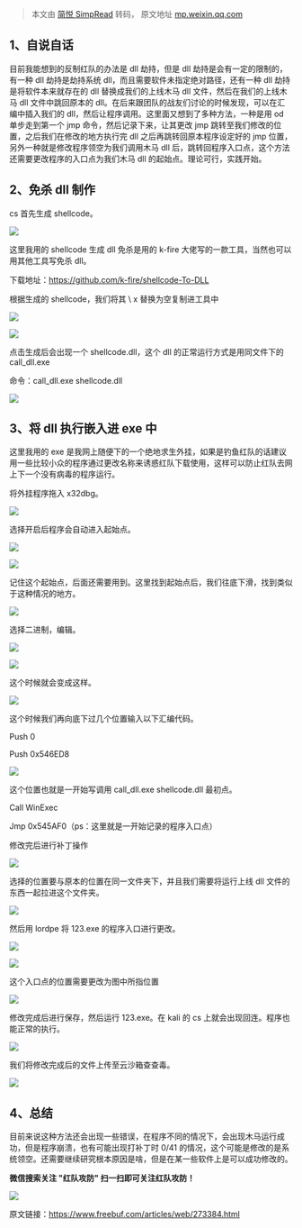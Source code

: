 > 本文由 [简悦 SimpRead](http://ksria.com/simpread/) 转码， 原文地址 [mp.weixin.qq.com](https://mp.weixin.qq.com/s/Ug-e-Bk1MGsBTeWjdGnwHg)

1、自说自话
------

目前我能想到的反制红队的办法是 dll 劫持，但是 dll 劫持是会有一定的限制的，有一种 dll 劫持是劫持系统 dll，而且需要软件未指定绝对路径，还有一种 dll 劫持是将软件本来就存在的 dll 替换成我们的上线木马 dll 文件，然后在我们的上线木马 dll 文件中跳回原本的 dll。在后来跟团队的战友们讨论的时候发现，可以在汇编中插入我们的 dll，然后让程序调用。这里面又想到了多种方法，一种是用 od 单步走到第一个 jmp 命令，然后记录下来，让其更改 jmp 跳转至我们修改的位置，之后我们在修改的地方执行完 dll 之后再跳转回原本程序设定好的 jmp 位置，另外一种就是修改程序领空为我们调用木马 dll 后，跳转回程序入口点，这个方法还需要更改程序的入口点为我们木马 dll 的起始点。理论可行，实践开始。

2、免杀 dll 制作
-----------

cs 首先生成 shellcode。

![](https://mmbiz.qpic.cn/mmbiz_jpg/rFvFNYa3ibHbaRDwtD0blrXrsbq4bNpiaGZBKzWia2vffqjtLSxOyC8PpREBWV6LWebzZ31yVQ5Zaz9pRQTUqpU2Q/640?wx_fmt=jpeg)

这里我用的 shellcode 生成 dll 免杀是用的 k-fire 大佬写的一款工具，当然也可以用其他工具写免杀 dll。

下载地址：https://github.com/k-fire/shellcode-To-DLL

根据生成的 shellcode，我们将其 \ x 替换为空复制进工具中

![](https://mmbiz.qpic.cn/mmbiz_jpg/rFvFNYa3ibHbaRDwtD0blrXrsbq4bNpiaGsX3J3oOYdcL6mviaOToJJYicQkZpv9CCLAbyOebKFfYickLmHLsrNsliaA/640?wx_fmt=jpeg)

![](https://mmbiz.qpic.cn/mmbiz_jpg/rFvFNYa3ibHbaRDwtD0blrXrsbq4bNpiaGdsbyPJEVbHj2gJgNVzaMBYL9Ku5TpJ2S1sv72Omy11EiafX4OsXAq8A/640?wx_fmt=jpeg)

点击生成后会出现一个 shellcode.dll，这个 dll 的正常运行方式是用同文件下的 call_dll.exe

命令：call_dll.exe shellcode.dll

![](https://mmbiz.qpic.cn/mmbiz_jpg/rFvFNYa3ibHbaRDwtD0blrXrsbq4bNpiaGmKUNA0So1hvYDibiaIpUUsYzygnaO5Lib7BjbNGuxfPA0mbBKWI8Fy07A/640?wx_fmt=jpeg)

3、将 dll 执行嵌入进 exe 中
-------------------

这里我用的 exe 是我网上随便下的一个绝地求生外挂，如果是钓鱼红队的话建议用一些比较小众的程序通过更改名称来诱惑红队下载使用，这样可以防止红队去网上下一个没有病毒的程序运行。

将外挂程序拖入 x32dbg。

![](https://mmbiz.qpic.cn/mmbiz_jpg/rFvFNYa3ibHbaRDwtD0blrXrsbq4bNpiaGdkDms6V7frdzq12wCEU5PibzEbJA6SCPfjpuTbM4MiaQ7rmQiciaFYgHpA/640?wx_fmt=jpeg)

选择开启后程序会自动进入起始点。

![](https://mmbiz.qpic.cn/mmbiz_jpg/rFvFNYa3ibHbaRDwtD0blrXrsbq4bNpiaGsOibwZbia6MBe5kOo66IMPlmgwECbxMRzUmhusrUcfNMHl7KTGKZ6D8Q/640?wx_fmt=jpeg)

![](https://mmbiz.qpic.cn/mmbiz_jpg/rFvFNYa3ibHbaRDwtD0blrXrsbq4bNpiaGZLiayfKBuGISl2OTECojmj8z4tpBvU5V49u3ERmD45T0PBCwC4e9pFg/640?wx_fmt=jpeg)

记住这个起始点，后面还需要用到。这里找到起始点后，我们往底下滑，找到类似于这种情况的地方。

![](https://mmbiz.qpic.cn/mmbiz_jpg/rFvFNYa3ibHbaRDwtD0blrXrsbq4bNpiaGK18uPVynHJOxWbydTJvP3VwO3Y8rNGwrS3KXILMgyfDakWYy41WOAw/640?wx_fmt=jpeg)

选择二进制，编辑。

![](https://mmbiz.qpic.cn/mmbiz_jpg/rFvFNYa3ibHbaRDwtD0blrXrsbq4bNpiaGUdoHEF89AtFQv7AY134QE6zIfR3FsCgXxF62CWnAKXM1ZqFlPZdtlg/640?wx_fmt=jpeg)

![](https://mmbiz.qpic.cn/mmbiz_jpg/rFvFNYa3ibHbaRDwtD0blrXrsbq4bNpiaGI88j0eKRUW3ZpmuHgDwwDDwvzHicUCGEk1OphKeuXAcP5qxD8iaYDQDA/640?wx_fmt=jpeg)

这个时候就会变成这样。

![](https://mmbiz.qpic.cn/mmbiz_jpg/rFvFNYa3ibHbaRDwtD0blrXrsbq4bNpiaGwPfWOS5icsJ64ANccwWMXhbxNG6aXBjW8LvHtxctj9CIgF6okzGwokQ/640?wx_fmt=jpeg)

这个时候我们再向底下过几个位置输入以下汇编代码。

Push 0

Push 0x546ED8

![](https://mmbiz.qpic.cn/mmbiz_jpg/rFvFNYa3ibHbaRDwtD0blrXrsbq4bNpiaGRiah88XW2T98ltL3AIIFGN6DNMh0mibTzX2U9iblMQdc00pKRzmsbBsng/640?wx_fmt=jpeg)

这个位置也就是一开始写调用 call_dll.exe shellcode.dll 最初点。

Call WinExec

Jmp 0x545AF0（ps：这里就是一开始记录的程序入口点）

修改完后进行补丁操作

![](https://mmbiz.qpic.cn/mmbiz_jpg/rFvFNYa3ibHbaRDwtD0blrXrsbq4bNpiaGIyRvhL5ljSrCEoH7eeGYqrFIKzLpNkTiaib7vIrPQXNruCAGhpMiarjCw/640?wx_fmt=jpeg)

选择的位置要与原本的位置在同一文件夹下，并且我们需要将运行上线 dll 文件的东西一起拉进这个文件夹。

![](https://mmbiz.qpic.cn/mmbiz_jpg/rFvFNYa3ibHbaRDwtD0blrXrsbq4bNpiaGpwmUD9icSjlVaGaqkgeGC84YskcicbqDyWInUNUrichnL6FsHkXXsHzlw/640?wx_fmt=jpeg)

然后用 lordpe 将 123.exe 的程序入口进行更改。

![](https://mmbiz.qpic.cn/mmbiz_jpg/rFvFNYa3ibHbaRDwtD0blrXrsbq4bNpiaGauKrKUzqdEQroq1UeDbZyVY9AYWiaJuPguzdjJwDiaxH5KnPzMH0miaZA/640?wx_fmt=jpeg)

![](https://mmbiz.qpic.cn/mmbiz_jpg/rFvFNYa3ibHbaRDwtD0blrXrsbq4bNpiaGNPpGClWflh1YzeuaK1QjPWwEczibAJDvqzz1YKsEibg6Fln7oGGAhHicQ/640?wx_fmt=jpeg)

这个入口点的位置需要更改为图中所指位置

![](https://mmbiz.qpic.cn/mmbiz_jpg/rFvFNYa3ibHbaRDwtD0blrXrsbq4bNpiaGAWNocl3y5V3yxhAPnMqt1S7lgoEIVuicORLRMkjiavbyohQ1DavxJfrg/640?wx_fmt=jpeg)

修改完成后进行保存，然后运行 123.exe。在 kali 的 cs 上就会出现回连。程序也能正常的执行。

![](https://mmbiz.qpic.cn/mmbiz_jpg/rFvFNYa3ibHbaRDwtD0blrXrsbq4bNpiaGfafsNibHnsuVRPKNiaLNRiaoDenuRa3HheVHfnmQRNoQJiaguPsVXKttPQ/640?wx_fmt=jpeg)

我们将修改完成后的文件上传至云沙箱查查毒。

![](https://mmbiz.qpic.cn/mmbiz_jpg/rFvFNYa3ibHbaRDwtD0blrXrsbq4bNpiaGItvXA0cicUKTdKWaJ0kzc5icrFPDsd2k3zd3LHGic346oPdic19EowViaxQ/640?wx_fmt=jpeg)

4、总结
----

目前来说这种方法还会出现一些错误，在程序不同的情况下，会出现木马运行成功，但是程序崩溃，也有可能出现打补丁时 0/41 的情况，这个可能是修改的是系统领空。还需要继续研究根本原因是啥，但是在某一些软件上是可以成功修改的。

**微信搜索关注 "红队攻防" 扫一扫即可关注红队攻防！**

**![](https://mmbiz.qpic.cn/mmbiz_jpg/rFvFNYa3ibHYoJ6Uajic3HmhwiamJ3UNY6gg5wJ2kpWTI8k7FQicJdPS2MYrP7psP93uoJWOhbrwcPEZYSOWBh0LUA/640?wx_fmt=jpeg)**

原文链接：https://www.freebuf.com/articles/web/273384.html